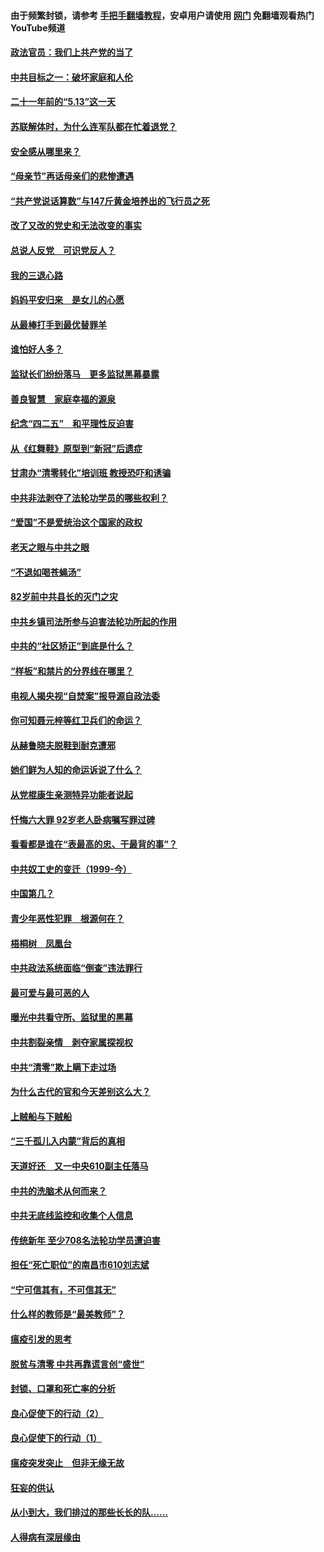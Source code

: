 #### 由于频繁封锁，请参考 [手把手翻墙教程](https://github.com/gfw-breaker/guides/wiki/)，安卓用户请使用 [网门](https://github.com/gfw-breaker/nogfw/blob/master/dl.md?t=05201101) 免翻墙观看热门YouTube频道 

#### [政法官员：我们上共产党的当了](../pages/19/425351.md?t=05201101) 

#### [中共目标之一：破坏家庭和人伦](../pages/19/424454.md?t=05201101) 

#### [二十一年前的“5.13”这一天](../pages/19/424814.md?t=05201101) 

#### [苏联解体时，为什么连军队都在忙着退党？](../pages/19/424335.md?t=05201101) 

#### [安全感从哪里来？](../pages/19/424336.md?t=05201101) 

#### [“母亲节”再话母亲们的悲惨遭遇](../pages/19/424234.md?t=05201101) 

#### [“共产党说话算数”与147斤黄金培养出的飞行员之死](../pages/19/424115.md?t=05201101) 

#### [改了又改的党史和无法改变的事实](../pages/19/424037.md?t=05201101) 

#### [总说人反党　可识党反人？](../pages/19/423820.md?t=05201101) 

#### [我的三退心路](../pages/19/423876.md?t=05201101) 

#### [妈妈平安归来　是女儿的心愿](../pages/19/423947.md?t=05201101) 

#### [从最棒打手到最优替罪羊](../pages/19/423819.md?t=05201101) 

#### [谁怕好人多？](../pages/19/423774.md?t=05201101) 

#### [监狱长们纷纷落马　更多监狱黑幕暴露](../pages/19/423787.md?t=05201101) 

#### [善良智慧　家庭幸福的源泉](../pages/19/423632.md?t=05201101) 

#### [纪念“四二五”　和平理性反迫害](../pages/19/423660.md?t=05201101) 

#### [从《红舞鞋》原型到“新冠”后遗症](../pages/19/423509.md?t=05201101) 

#### [甘肃办“清零转化”培训班 教授恐吓和诱骗](../pages/19/423498.md?t=05201101) 

#### [中共非法剥夺了法轮功学员的哪些权利？](../pages/19/423392.md?t=05201101) 

#### [“爱国”不是爱统治这个国家的政权](../pages/19/423029.md?t=05201101) 

#### [老天之眼与中共之眼](../pages/19/423378.md?t=05201101) 

#### [“不退如喝苍蝇汤”](../pages/19/423287.md?t=05201101) 

#### [82岁前中共县长的灭门之灾](../pages/19/423055.md?t=05201101) 

#### [中共乡镇司法所参与迫害法轮功所起的作用](../pages/19/423064.md?t=05201101) 

#### [中共的“社区矫正”到底是什么？](../pages/19/422870.md?t=05201101) 

#### [“样板”和禁片的分界线在哪里？](../pages/19/422704.md?t=05201101) 

#### [电视人揭央视“自焚案”报导源自政法委](../pages/19/422770.md?t=05201101) 

#### [你可知聂元梓等红卫兵们的命运？](../pages/19/422848.md?t=05201101) 

#### [从赫鲁晓夫脱鞋到耐克遭邪](../pages/19/422826.md?t=05201101) 

#### [她们鲜为人知的命运诉说了什么？](../pages/19/422754.md?t=05201101) 

#### [从党棍康生亲测特异功能者说起](../pages/19/422657.md?t=05201101) 

#### [忏悔六大罪 92岁老人卧病嘱写罪过碑](../pages/19/422750.md?t=05201101) 

#### [看看都是谁在“表最高的忠、干最背的事”？](../pages/19/422703.md?t=05201101) 

#### [中共奴工史的变迁（1999-今）](../pages/19/422656.md?t=05201101) 

#### [中国第几？](../pages/19/422496.md?t=05201101) 

#### [青少年恶性犯罪　根源何在？](../pages/19/422449.md?t=05201101) 

#### [梧桐树　凤凰台](../pages/19/422442.md?t=05201101) 

#### [中共政法系统面临“倒查”违法罪行](../pages/19/422497.md?t=05201101) 

#### [最可爱与最可恶的人](../pages/19/422448.md?t=05201101) 

#### [曝光中共看守所、监狱里的黑幕](../pages/19/422390.md?t=05201101) 

#### [中共割裂亲情　剥夺家属探视权](../pages/19/422364.md?t=05201101) 

#### [中共“清零”欺上瞒下走过场](../pages/19/422306.md?t=05201101) 

#### [为什么古代的官和今天差别这么大？](../pages/19/422228.md?t=05201101) 

#### [上贼船与下贼船](../pages/19/422276.md?t=05201101) 

#### [“三千孤儿入内蒙”背后的真相](../pages/19/422229.md?t=05201101) 

#### [天道好还　又一中央610副主任落马](../pages/19/422155.md?t=05201101) 

#### [中共的洗脑术从何而来？](../pages/19/422154.md?t=05201101) 

#### [中共无底线监控和收集个人信息](../pages/19/422039.md?t=05201101) 

#### [传统新年 至少708名法轮功学员遭迫害](../pages/19/421946.md?t=05201101) 

#### [担任“死亡职位”的南昌市610刘志斌](../pages/19/421957.md?t=05201101) 

#### [“宁可信其有，不可信其无”](../pages/19/421691.md?t=05201101) 

#### [什么样的教师是“最美教师”？](../pages/19/421755.md?t=05201101) 

#### [瘟疫引发的思考](../pages/19/421594.md?t=05201101) 

#### [脱贫与清零 中共再靠谎言创“盛世”](../pages/19/421590.md?t=05201101) 

#### [封锁、口罩和死亡率的分析](../pages/19/421495.md?t=05201101) 

#### [良心促使下的行动（2）](../pages/19/421361.md?t=05201101) 

#### [良心促使下的行动（1）](../pages/19/421302.md?t=05201101) 

#### [瘟疫突发突止　但非无缘无故](../pages/19/421281.md?t=05201101) 

#### [狂妄的供认](../pages/19/421199.md?t=05201101) 

#### [从小到大，我们排过的那些长长的队……](../pages/19/421243.md?t=05201101) 

#### [人得病有深层缘由](../pages/19/420864.md?t=05201101) 

